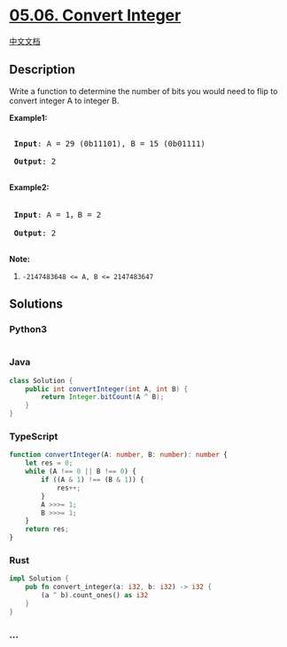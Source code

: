# [05.06. Convert Integer](https://leetcode.cn/problems/convert-integer-lcci)

[中文文档](/lcci/05.06.Convert%20Integer/README.md)

## Description

<p>Write a function to determine the number of bits you would need to flip to convert integer A to integer B.</p>

<p><strong>Example1:</strong></p>

<pre>

<strong> Input</strong>: A = 29 (0b11101), B = 15 (0b01111)

<strong> Output</strong>: 2

</pre>

<p><strong>Example2:</strong></p>

<pre>

<strong> Input</strong>: A = 1，B = 2

<strong> Output</strong>: 2

</pre>

<p><strong>Note:</strong></p>

<ol>
	<li><code>-2147483648 &lt;= A, B &lt;= 2147483647</code></li>
</ol>

## Solutions

<!-- tabs:start -->

### **Python3**

```python

```

### **Java**

```java
class Solution {
    public int convertInteger(int A, int B) {
        return Integer.bitCount(A ^ B);
    }
}
```

### **TypeScript**

```ts
function convertInteger(A: number, B: number): number {
    let res = 0;
    while (A !== 0 || B !== 0) {
        if ((A & 1) !== (B & 1)) {
            res++;
        }
        A >>>= 1;
        B >>>= 1;
    }
    return res;
}
```

### **Rust**

```rust
impl Solution {
    pub fn convert_integer(a: i32, b: i32) -> i32 {
        (a ^ b).count_ones() as i32
    }
}
```

### **...**

```

```

<!-- tabs:end -->
